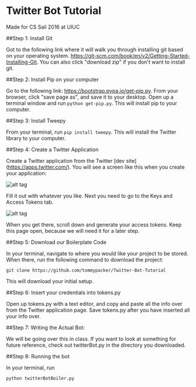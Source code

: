 # Twitter Bot Tutorial
Made for CS Sail 2016 at UIUC

##Step 1: Install Git

Got to the following link where it will walk you through installing git based on your operating system.
https://git-scm.com/book/en/v2/Getting-Started-Installing-Git. You can also click "download zip" if you don't want to install git.


##Step 2: Install Pip on your computer

Go to the following link: https://bootstrap.pypa.io/get-pip.py.
From your browser, click "save page as", and save it to your desktop.
Open up a terminal window and run ```python get-pip.py```. This will install pip to your computer.


##Step 3: Install Tweepy 

From your terminal, run ```pip install tweepy```. This will install the Twitter library to your computer.


##Step 4: Create a Twitter Application

Create a Twitter application from the Twitter [dev site] (https://apps.twitter.com/).
You will see a screen like this when you create your application:

![alt tag](http://imgur.com/Jet2dbE.png)

Fill it out with whatever you like. Next you need to go to the Keys and Access Tokens tab. 

![alt tag](http://imgur.com/VjLJgLB.png)

When you get there, scroll down and generate your access tokens. 
Keep this page open, because we will need it for a later step.


##Step 5: Download our Boilerplate Code

In your terminal, navigate to where you would like your project to be stored.
When there, run the following command to download the project:
```
git clone https://github.com/tommypacker/Twitter-Bot-Tutorial
```

This will download your initial setup.


##Step 6: Insert your credentials into tokens.py

Open up tokens.py with a text editor, and copy and paste all the info over from the Twitter application page.
Save tokens.py after you have inserted all your info over.


##Step 7: Writing the Actual Bot:

We will be going over this in class. If you want to look at something for future reference, check out twitterBot.py in the directory you downloaded.


##Step 8: Running the bot

In your terminal, run
```
python twitterBotBoiler.py
```


